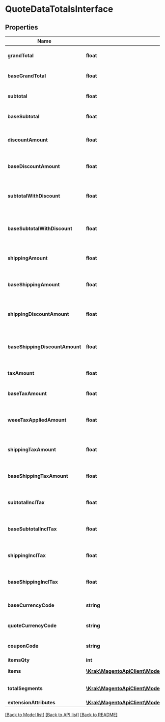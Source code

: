 # QuoteDataTotalsInterface

## Properties
Name | Type | Description | Notes
------------ | ------------- | ------------- | -------------
**grandTotal** | **float** | Grand total in quote currency | [optional] 
**baseGrandTotal** | **float** | Grand total in base currency | [optional] 
**subtotal** | **float** | Subtotal in quote currency | [optional] 
**baseSubtotal** | **float** | Subtotal in base currency | [optional] 
**discountAmount** | **float** | Discount amount in quote currency | [optional] 
**baseDiscountAmount** | **float** | Discount amount in base currency | [optional] 
**subtotalWithDiscount** | **float** | Subtotal in quote currency with applied discount | [optional] 
**baseSubtotalWithDiscount** | **float** | Subtotal in base currency with applied discount | [optional] 
**shippingAmount** | **float** | Shipping amount in quote currency | [optional] 
**baseShippingAmount** | **float** | Shipping amount in base currency | [optional] 
**shippingDiscountAmount** | **float** | Shipping discount amount in quote currency | [optional] 
**baseShippingDiscountAmount** | **float** | Shipping discount amount in base currency | [optional] 
**taxAmount** | **float** | Tax amount in quote currency | [optional] 
**baseTaxAmount** | **float** | Tax amount in base currency | [optional] 
**weeeTaxAppliedAmount** | **float** | Item weee tax applied amount in quote currency. | 
**shippingTaxAmount** | **float** | Shipping tax amount in quote currency | [optional] 
**baseShippingTaxAmount** | **float** | Shipping tax amount in base currency | [optional] 
**subtotalInclTax** | **float** | Subtotal including tax in quote currency | [optional] 
**baseSubtotalInclTax** | **float** | Subtotal including tax in base currency | [optional] 
**shippingInclTax** | **float** | Shipping including tax in quote currency | [optional] 
**baseShippingInclTax** | **float** | Shipping including tax in base currency | [optional] 
**baseCurrencyCode** | **string** | Base currency code | [optional] 
**quoteCurrencyCode** | **string** | Quote currency code | [optional] 
**couponCode** | **string** | Applied coupon code | [optional] 
**itemsQty** | **int** | Items qty | [optional] 
**items** | [**\Krak\MagentoApiClient\Model\QuoteDataTotalsItemInterface[]**](QuoteDataTotalsItemInterface.md) | Totals by items | [optional] 
**totalSegments** | [**\Krak\MagentoApiClient\Model\QuoteDataTotalSegmentInterface[]**](QuoteDataTotalSegmentInterface.md) | Dynamically calculated totals | 
**extensionAttributes** | [**\Krak\MagentoApiClient\Model\QuoteDataTotalsExtensionInterface**](QuoteDataTotalsExtensionInterface.md) |  | [optional] 

[[Back to Model list]](../README.md#documentation-for-models) [[Back to API list]](../README.md#documentation-for-api-endpoints) [[Back to README]](../README.md)



